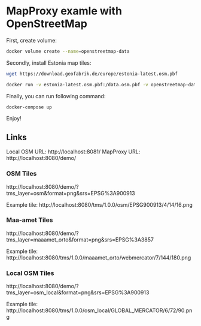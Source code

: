 # MapProxy examle with OpenStreetMap

First, create volume:

```sh
docker volume create --name=openstreetmap-data
```

Secondly, install Estonia map tiles:

```sh
wget https://download.geofabrik.de/europe/estonia-latest.osm.pbf
```

```sh
docker run -v estonia-latest.osm.pbf:/data.osm.pbf -v openstreetmap-data:/var/lib/postgresql/12/main overv/openstreetmap-tile-server:v1.6.0 import
```

Finally, you can run following command:

```sh
docker-compose up
```

Enjoy!

## Links

Local OSM URL: http://localhost:8081/
MapProxy URL: http://localhost:8080/demo/

### OSM Tiles

http://localhost:8080/demo/?tms_layer=osm&format=png&srs=EPSG%3A900913

Example tile: http://localhost:8080/tms/1.0.0/osm/EPSG900913/4/14/16.png

### Maa-amet Tiles

http://localhost:8080/demo/?tms_layer=maaamet_orto&format=png&srs=EPSG%3A3857

Example tile: http://localhost:8080/tms/1.0.0/maaamet_orto/webmercator/7/144/180.png

### Local OSM Tiles

http://localhost:8080/demo/?tms_layer=osm_local&format=png&srs=EPSG%3A900913

Example tile: http://localhost:8080/tms/1.0.0/osm_local/GLOBAL_MERCATOR/6/72/90.png
